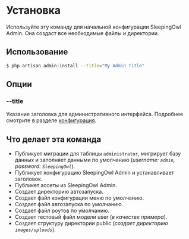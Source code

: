 # Установка

Используйте эту команду для начальной конфигурации SleepingOwl Admin. Она создаст все необходимые файлы и директории.

## Использование

```bash
$ php artisan admin:install --title="My Admin Title"
```

## Опции

### --title

Указание заголовка для административного интерфейса. Подробнее смотрите в разделе [конфигурация](configuration).

## Что делает эта команда

 - Публикует миграции для таблицы `administrator`, мигрирует базу данных и заполняет данными по умолчанию (*username: `admin`, password: `SleepingOwl`*).
 - Публикует конфигурацию SleepingOwl Admin и устанавливает заголовок.
 - Публикет ассеты из SleepingOwl Admin.
 - Создает директорию автозапуска.
 - Создает файл конфигурации меню по умолчанию.
 - Создает файл автозапуска по умолчанию.
 - Создает файл роутов по умолчанию.
 - Создает тестовый файл модели user (*в качестве примера*).
 - Создает структуру директории public (*создает директорию `images/uploads`*).